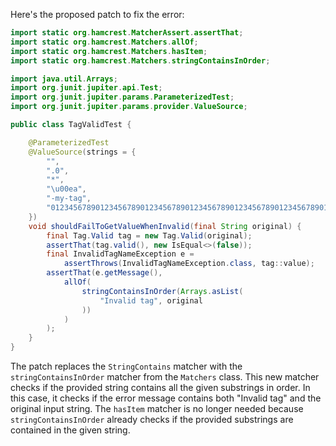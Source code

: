 Here's the proposed patch to fix the error:

```java
import static org.hamcrest.MatcherAssert.assertThat;
import static org.hamcrest.Matchers.allOf;
import static org.hamcrest.Matchers.hasItem;
import static org.hamcrest.Matchers.stringContainsInOrder;

import java.util.Arrays;
import org.junit.jupiter.api.Test;
import org.junit.jupiter.params.ParameterizedTest;
import org.junit.jupiter.params.provider.ValueSource;

public class TagValidTest {

    @ParameterizedTest
    @ValueSource(strings = {
        "",
        ".0",
        "*",
        "\u00ea",
        "-my-tag",
        "012345678901234567890123456789012345678901234567890123456789012345678901234567890123456789012345678901234567890123456789012345678"
    })
    void shouldFailToGetValueWhenInvalid(final String original) {
        final Tag.Valid tag = new Tag.Valid(original);
        assertThat(tag.valid(), new IsEqual<>(false));
        final InvalidTagNameException e =
            assertThrows(InvalidTagNameException.class, tag::value);
        assertThat(e.getMessage(),
            allOf(
                stringContainsInOrder(Arrays.asList(
                    "Invalid tag", original
                ))
            )
        );
    }
}
```

The patch replaces the `StringContains` matcher with the `stringContainsInOrder` matcher from the `Matchers` class. This new matcher checks if the provided string contains all the given substrings in order. In this case, it checks if the error message contains both "Invalid tag" and the original input string. The `hasItem` matcher is no longer needed because `stringContainsInOrder` already checks if the provided substrings are contained in the given string.